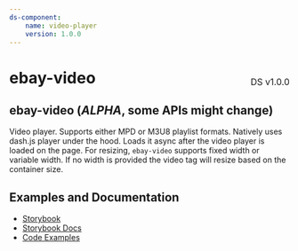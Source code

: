 ```yaml
---
ds-component:
    name: video-player
    version: 1.0.0
---
```


<h1 style='display: flex; justify-content: space-between; align-items: center;'>
    <span>
        ebay-video
    </span>
    <span style='font-weight: normal; font-size: medium; margin-bottom: -15px;'>
        DS v1.0.0
    </span>
</h1>

## ebay-video (_ALPHA_, some APIs might change)

Video player. Supports either MPD or M3U8 playlist formats.
Natively uses dash.js player under the hood. Loads it async after the video player is loaded on the page.
For resizing, `ebay-video` supports fixed width or variable width. If no width is provided the video tag will resize based on the container size.

## Examples and Documentation

-   [Storybook](https://ebay.github.io/ebayui-core/?path=/story/media-ebay-video)
-   [Storybook Docs](https://ebay.github.io/ebayui-core/?path=/docs/media-ebay-video)
-   [Code Examples](https://github.com/eBay/ebayui-core/tree/master/src/components/ebay-video/examples)
